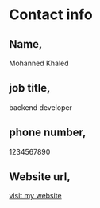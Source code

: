 # Contact info
## Name,
Mohanned Khaled
## job title, 
backend developer
## phone number,
1234567890
## Website url,
[visit my website](https://mohammedkhaled.com)
